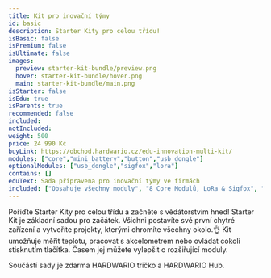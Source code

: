 ```yaml
---
title: Kit pro inovační týmy
id: basic
description: Starter Kity pro celou třídu!
isBasic: false
isPremium: false
isUltimate: false
images:
  preview: starter-kit-bundle/preview.png
  hover: starter-kit-bundle/hover.png
  main: starter-kit-bundle/main.png
isStarter: false
isEdu: true
isParents: true
recommended: false
included:
notIncluded:
weight: 500
price: 24 990 Kč
buyLink: https://obchod.hardwario.cz/edu-innovation-multi-kit/
modules: ["core","mini_battery","button","usb_dongle"]
optionalModules: ["usb_dongle","sigfox","lora"]
contains: []
eduText: Sada připravena pro inovační týmy ve firmách
included: ["Obsahuje všechny moduly", "8 Core Modulů, LoRa & Sigfox", "100 dní na vyzkoušení","2hodinový webinář zdarma","Záruka 3 roky"]
---
```


Pořiďte Starter Kity pro celou třídu a začněte s vědátorstvím hned! Starter Kit je základní sadou pro začátek. Všichni postavíte své první chytré zařízení a vytvoříte projekty, kterými ohromíte všechny okolo.👌 Kit umožňuje měřit teplotu, pracovat s akcelometrem nebo ovládat cokoli stisknutím tlačítka. Časem jej můžete vylepšit o rozšiřující moduly.

Součástí sady je zdarma HARDWARIO tričko a HARDWARIO Hub.
